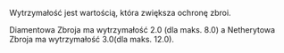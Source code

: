Wytrzymałość jest wartością, która zwiększa ochronę zbroi.

Diamentowa Zbroja ma wytrzymałość 2.0 (dla maks. 8.0) a Netherytowa Zbroja ma wytrzymałość 3.0(dla maks. 12.0).